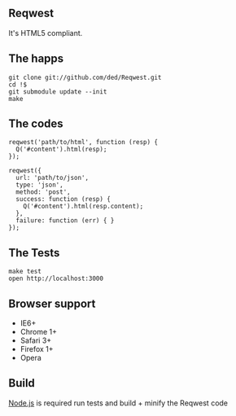 Reqwest
-------
It's HTML5 compliant.

The happs
---------

    git clone git://github.com/ded/Reqwest.git
    cd !$
    git submodule update --init
    make

The codes
---------

    reqwest('path/to/html', function (resp) {
      Q('#content').html(resp);
    });

    reqwest({
      url: 'path/to/json',
      type: 'json',
      method: 'post',
      success: function (resp) {
        Q('#content').html(resp.content);
      },
      failure: function (err) { }
    });

The Tests
-----
    make test
    open http://localhost:3000


Browser support
---------------
  * IE6+
  * Chrome 1+
  * Safari 3+
  * Firefox 1+
  * Opera

Build
-----
[Node.js](https://github.com/joyent/node/) is required run tests and build + minify the Reqwest code